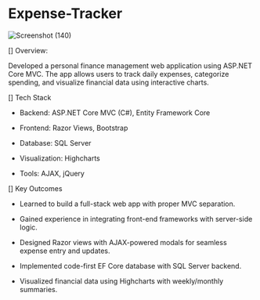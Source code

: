 # Expense-Tracker
![Screenshot (140)](https://github.com/user-attachments/assets/daddbbee-87bb-49a2-9e73-077dbc10f7f8)

[] Overview: 

Developed a personal finance management web application using ASP.NET Core MVC. The app allows users to track daily expenses, categorize spending, and visualize financial data using interactive charts.

[] Tech Stack
  
- Backend: ASP.NET Core MVC (C#), Entity Framework Core

- Frontend: Razor Views, Bootstrap

- Database: SQL Server

- Visualization: Highcharts

- Tools: AJAX, jQuery

[] Key Outcomes
  
- Learned to build a full-stack web app with proper MVC separation.

- Gained experience in integrating front-end frameworks with server-side logic.

- Designed Razor views with AJAX-powered modals for seamless expense entry and updates.

- Implemented code-first EF Core database with SQL Server backend.

- Visualized financial data using Highcharts with weekly/monthly summaries.
